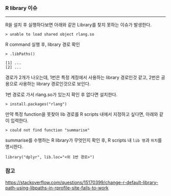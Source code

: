 ### R library 이슈

<hr>



R을 설치 후 실행하다보면 아래와 같은 Library를 찾지 못하는 이슈가 발생한다.

```
> unable to load shared object rlang.so
```



R command 실행 후, library 경로 확인

```
> .libPaths()

[1] ...
[2] ...
```

경로가 2개가 나오는데, 1번은 특정 계정에서 사용하는 library 경로인것 같고, 2번은 공용으로 사용하는 library 경로인것으로 보인다.



1번 경로로 가서 rlang.so가 있는지 확인 후 없다면 설치한다.

```ㅇ
> install.packages("rlang")
```



만약 특정 function을 못찾아 lib 경로를 R scripts 내에서 지정하고 싶다면, 아래와 같이 입력한다.

```
> could not find function "summarise"
```



summarise를 수행하는 R library가 무엇인지 확인 후, R scripts 내 `lib 명`과 `위치`를 명시한다.

```
library("dplyr", lib.loc="<위 1번 경로>")
```



### 참고

https://stackoverflow.com/questions/15170399/change-r-default-library-path-using-libpaths-in-rprofile-site-fails-to-work





